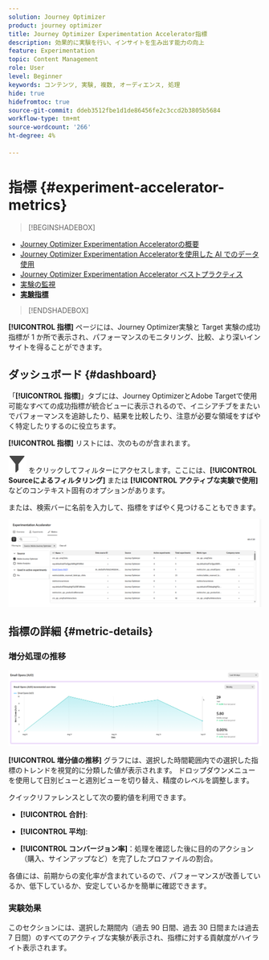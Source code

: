 ```yaml
---
solution: Journey Optimizer
product: journey optimizer
title: Journey Optimizer Experimentation Accelerator指標
description: 効果的に実験を行い、インサイトを生み出す能力の向上
feature: Experimentation
topic: Content Management
role: User
level: Beginner
keywords: コンテンツ, 実験, 複数, オーディエンス, 処理
hide: true
hidefromtoc: true
source-git-commit: ddeb3512fbe1d1de86456fe2c3ccd2b3805b5684
workflow-type: tm+mt
source-wordcount: '266'
ht-degree: 4%

---
```


# 指標 {#experiment-accelerator-metrics}

>[!BEGINSHADEBOX]

* [Journey Optimizer Experimentation Acceleratorの概要](experiment-accelerator.md)
* [Journey Optimizer Experimentation Acceleratorを使用した AI でのデータ使用](experiment-accelerator-security.md)
* [Journey Optimizer Experimentation Accelerator ベストプラクティス](experiment-accelerator-best-practices.md)
* [実験の監視](experiment-accelerator-monitor.md)
* **[実験指標](experiment-accelerator-metrics.md)**

>[!ENDSHADEBOX]

**[!UICONTROL 指標]** ページには、Journey Optimizer実験と Target 実験の成功指標が 1 か所で表示され、パフォーマンスのモニタリング、比較、より深いインサイトを得ることができます。

## ダッシュボード {#dashboard}

「**[!UICONTROL 指標]**」タブには、Journey OptimizerとAdobe Targetで使用可能なすべての成功指標が統合ビューに表示されるので、イニシアチブをまたいでパフォーマンスを追跡したり、結果を比較したり、注意が必要な領域をすばやく特定したりするのに役立ちます。

**[!UICONTROL 指標]** リストには、次のものが含まれます。

![](assets/do-not-localize/Smock_Filter_18_N.svg) をクリックしてフィルターにアクセスします。ここには、**[!UICONTROL Sourceによるフィルタリング]** または **[!UICONTROL アクティブな実験で使用]** などのコンテキスト固有のオプションがあります。

または、検索バーに名前を入力して、指標をすばやく見つけることもできます。

![](assets/experiment-monitor-metrics.png)

## 指標の詳細 {#metric-details}

### 増分処理の推移

![](assets/experiment-monitor-metrics-2.png)

**[!UICONTROL 増分値の推移]** グラフには、選択した時間範囲内での選択した指標のトレンドを視覚的に分類した値が表示されます。 ドロップダウンメニューを使用して日別ビューと週別ビューを切り替え、精度のレベルを調整します。

クイックリファレンスとして次の要約値を利用できます。

* **[!UICONTROL 合計]**:

* **[!UICONTROL 平均]**:

* **[!UICONTROL コンバージョン率]**：処理を確認した後に目的のアクション（購入、サインアップなど）を完了したプロファイルの割合。

各値には、前期からの変化率が含まれているので、パフォーマンスが改善しているか、低下しているか、安定しているかを簡単に確認できます。

### 実験効果

このセクションには、選択した期間内（過去 90 日間、過去 30 日間または過去 7 日間）のすべてのアクティブな実験が表示され、指標に対する貢献度がハイライト表示されます。
